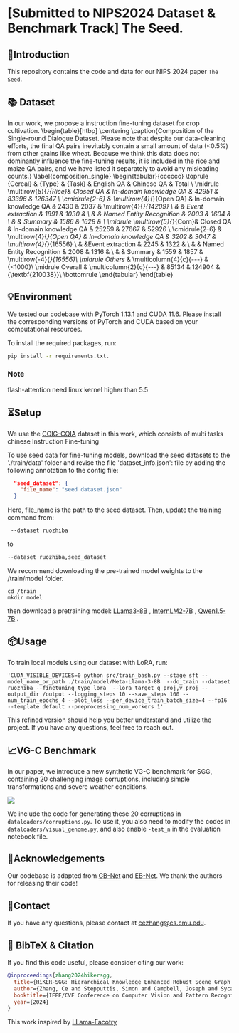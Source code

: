 # [Submitted to NIPS2024 Dataset & Benchmark Track] The Seed.

## 👀Introduction

This repository contains the code and data for our NIPS 2024 paper `The Seed`.
## 📚 Dataset
In our work, we propose a instruction fine-tuning dataset for crop cultivation.
\begin{table}[htbp]
\centering
\caption{Composition of the Single-round Dialogue Dataset. Please note that despite our data-cleaning efforts, the final QA pairs inevitably contain a small amount of data (<0.5\%) from other grains like wheat. Because we think this data does not dominantly influence the fine-tuning results, it is included in the rice and maize QA pairs, and we have listed it separately to avoid any misleading counts.}
\label{composition_single}
\begin{tabular}{cccccc} 
\toprule 
{Cereal} & {Type} & {Task} & English QA & Chinese QA & Total \\ 
\midrule 
\multirow{5}{*}{Rice}& Closed QA & In-domain knowledge QA & 42951 & 83396 & 126347  \\ \cmidrule{2-6}
& \multirow{4}{*}{Open QA} &  In-domain knowledge QA & 2430 & 2037 & \multirow{4}{*}{14209} \\
&    & Event extraction & 1891 & 1030 & \\
&    & Named Entity Recognition & 2003 & 1604 &  \\
&    & Summary & 1586 & 1628 & \\
\midrule
\multirow{5}{*}{Corn}& Closed QA & In-domain knowledge QA &  25259 & 27667 & 52926 \\ \cmidrule{2-6}
& \multirow{4}{*}{Open QA} & In-domain knowledge QA &  3202 & 3047 & \multirow{4}{*}{16556} \\
& &Event extraction & 2245 & 1322 & \\
& & Named Entity Recognition & 2008 & 1316 & \\
& & Summary & 1559 & 1857 & \multirow{-4}{*}{16556}\\ \midrule
Others* & \multicolumn{4}{c}{---} & {<1000}\\ \midrule
Overall & \multicolumn{2}{c}{---} & 85134 & 124904 &  {\textbf{210038}}\\
\bottomrule 
\end{tabular}
\end{table}

## 💡Environment

We tested our codebase with PyTorch 1.13.1 and CUDA 11.6. Please install the corresponding versions of PyTorch and CUDA based on your computational resources.

To install the required packages, run:
```bash
pip install -r requirements.txt.
```

### Note
flash-attention need linux kernel higher than 5.5

## ⏳Setup

We use the [COIG-CQIA](https://github.com/paralym/COIG-CQIA) dataset in this work, which consists of multi tasks chinese Instruction Fine-tuning

To use seed data for fine-tuning models, download the seed datasets to the './train/data' folder and revise the file 'dataset_info.json':
file by adding the following annotation to the config file:
```json
  "seed_dataset": {
    "file_name": "seed dataset.json"
  }
```
Here, file_name is the path to the seed dataset. Then, update the training command from:
```bash
 --dataset ruozhiba
```

to
```bash
--dataset ruozhiba,seed_dataset
```

We recommend downloading the pre-trained model weights to the /train/model folder.
```
cd /train
mkdir model
```
then download a pretraining model:
[LLama3-8B](https://huggingface.co/meta-llama/Meta-Llama-3-8B) ,
[InternLM2-7B](https://huggingface.co/internlm/internlm2-7b) ,
[Qwen1.5-7B](https://huggingface.co/Qwen/Qwen1.5-7B) .

## 📦Usage

To train local models using our dataset with LoRA, run:
```
'CUDA_VISIBLE_DEVICES=0 python src/train_bash.py --stage sft --model_name_or_path ./train/model/Meta-Llama-3-8B  --do_train --dataset ruozhiba --finetuning_type lora  --lora_target q_proj,v_proj --output_dir /output --logging_steps 10 --save_steps 100 --num_train_epochs 4 --plot_loss --per_device_train_batch_size=4 --fp16 --template default --preprocessing_num_workers 1'
```
This refined version should help you better understand and utilize the project. If you have any questions, feel free to reach out.
## 📈VG-C Benchmark

In our paper, we introduce a new synthetic VG-C benchmark for SGG, containing 20 challenging image corruptions, including simple transformations and severe weather conditions.

![](fig/corruption.png)

We include the code for generating these 20 corruptions in ``dataloaders/corruptions.py``. To use it, you also need to modify the codes in ``dataloaders/visual_genome.py``, and also enable ``-test_n`` in the evaluation notebook file.

## 🙏Acknowledgements

Our codebase is adapted from [GB-Net](https://github.com/alirezazareian/gbnet) and [EB-Net](https://github.com/zhanwenchen/eoa). We thank the authors for releasing their code!

## 📧Contact

If you have any questions, please  contact at [cezhang@cs.cmu.edu](mailto:cezhang@cs.cmu.edu).

## 📌 BibTeX & Citation

If you find this code useful, please consider citing our work:

```bibtex
@inproceedings{zhang2024hikersgg,
  title={HiKER-SGG: Hierarchical Knowledge Enhanced Robust Scene Graph Generation},
  author={Zhang, Ce and Stepputtis, Simon and Campbell, Joseph and Sycara, Katia and Xie, Yaqi},
  booktitle={IEEE/CVF Conference on Computer Vision and Pattern Recognition},
  year={2024}
}
```
This work inspired by [LLama-Facotry](https://github.com/hiyouga/LLaMA-Factory)
